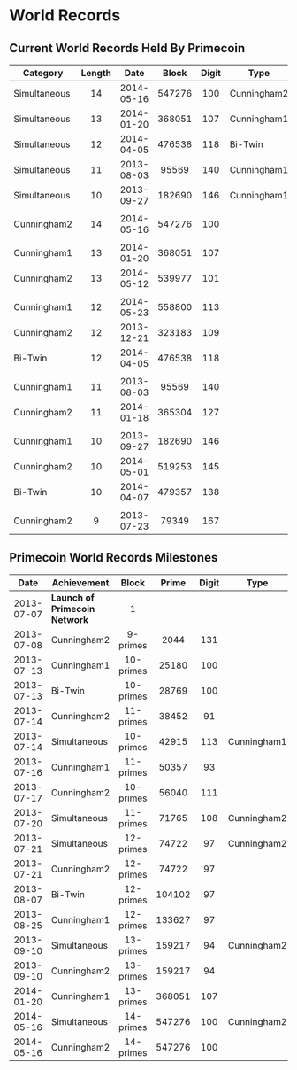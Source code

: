 <!-- TITLE: Current World Records -->
<!-- SUBTITLE: A quick summary of Current World Records -->

# World Records
## Current World Records Held By Primecoin
Category | Length | Date | Block | Digit | Type
 --- |:---:|:---:|:---:|:---:| ---
Simultaneous | 14 | 2014-05-16 | 547276 | 100 | Cunningham2
Simultaneous | 13 | 2014-01-20 | 368051 | 107 | Cunningham1
Simultaneous | 12 | 2014-04-05 | 476538 | 118 | Bi-Twin
Simultaneous | 11 | 2013-08-03 | 95569 | 140 | Cunningham1
Simultaneous | 10 | 2013-09-27 | 182690 | 146 | Cunningham1
  |  |  |  |  | 
Cunningham2 | 14 | 2014-05-16 | 547276 | 100 | 
  |  |  |  |  | 
Cunningham1 | 13 | 2014-01-20 | 368051 | 107 | 
Cunningham2 | 13 | 2014-05-12 | 539977 | 101 | 
  |  |  |  |  | 
Cunningham1 | 12 | 2014-05-23 | 558800 | 113
Cunningham2 | 12 | 2013-12-21 | 323183 | 109
Bi-Twin | 12 | 2014-04-05 | 476538 | 118
  |  |  |  |  | 
Cunningham1 | 11 | 2013-08-03 | 95569 | 140
Cunningham2 | 11 | 2014-01-18 | 365304 | 127
  |  |  |  |  | 
Cunningham1 | 10 | 2013-09-27 | 182690 | 146
Cunningham2 | 10 | 2014-05-01 | 519253 | 145
Bi-Twin | 10 | 2014-04-07 | 479357 | 138
  |  |  |  |  | 
Cunningham2 | 9 | 2013-07-23 | 79349 | 167
## Primecoin World Records Milestones
Date | Achievement | Block | Prime | Digit | Type
 :---:| --- |:---:|:---:|:---:| ---
2013-07-07 | **Launch of Primecoin Network** | 1
2013-07-08 | Cunningham2 | 9-primes | 2044 | 131
2013-07-13 | Cunningham1 | 10-primes | 25180 | 100
2013-07-13 | Bi-Twin | 10-primes | 28769 | 100
2013-07-14 | Cunningham2 | 11-primes | 38452 | 91
2013-07-14 | Simultaneous | 10-primes | 42915 | 113 | Cunningham1
2013-07-16 | Cunningham1 | 11-primes | 50357 | 93
2013-07-17 | Cunningham2 | 10-primes | 56040 | 111
2013-07-20 | Simultaneous |  11-primes | 71765 | 108 | Cunningham2
2013-07-21 | Simultaneous | 12-primes | 74722 | 97 | Cunningham2
2013-07-21 | Cunningham2 |  12-primes | 74722 | 97
2013-08-07 | Bi-Twin | 12-primes | 104102 | 97 
2013-08-25 | Cunningham1 |  12-primes | 133627 | 97
2013-09-10 | Simultaneous | 13-primes | 159217 | 94 | Cunningham2
2013-09-10 | Cunningham2 |  13-primes | 159217 | 94
2014-01-20 | Cunningham1 |  13-primes | 368051 | 107
2014-05-16 | Simultaneous | 14-primes | 547276 | 100 | Cunningham2
2014-05-16 | Cunningham2 | 14-primes | 547276 | 100
 